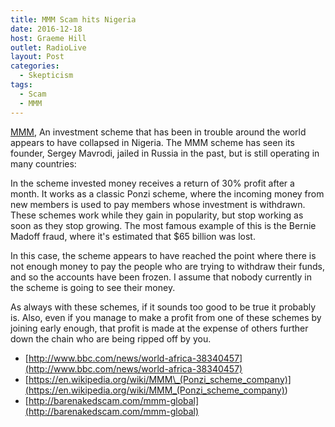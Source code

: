 ```yaml
---
title: MMM Scam hits Nigeria
date: 2016-12-18
host: Graeme Hill
outlet: RadioLive
layout: Post
categories:
  - Skepticism
tags:
  - Scam
  - MMM
---
```


[MMM](http://mmmglobal.org/mmm_abroad/), An investment scheme that has been in trouble around the world appears to have collapsed in Nigeria. The MMM scheme has seen its founder, Sergey Mavrodi, jailed in Russia in the past, but is still operating in many countries:

<!-- more -->

In the scheme invested money receives a return of 30% profit after a month. It works as a classic Ponzi scheme, where the incoming money from new members is used to pay members whose investment is withdrawn. These schemes work while they gain in popularity, but stop working as soon as they stop growing. The most famous example of this is the Bernie Madoff fraud, where it's estimated that $65 billion was lost.

In this case, the scheme appears to have reached the point where there is not enough money to pay the people who are trying to withdraw their funds, and so the accounts have been frozen. I assume that nobody currently in the scheme is going to see their money.

As always with these schemes, if it sounds too good to be true it probably is. Also, even if you manage to make a profit from one of these schemes by joining early enough, that profit is made at the expense of others further down the chain who are being ripped off by you.

- [http://www.bbc.com/news/world-africa-38340457](http://www.bbc.com/news/world-africa-38340457)
- [https://en.wikipedia.org/wiki/MMM\_(Ponzi_scheme_company)](<https://en.wikipedia.org/wiki/MMM_(Ponzi_scheme_company)>)
- [http://barenakedscam.com/mmm-global](http://barenakedscam.com/mmm-global)
